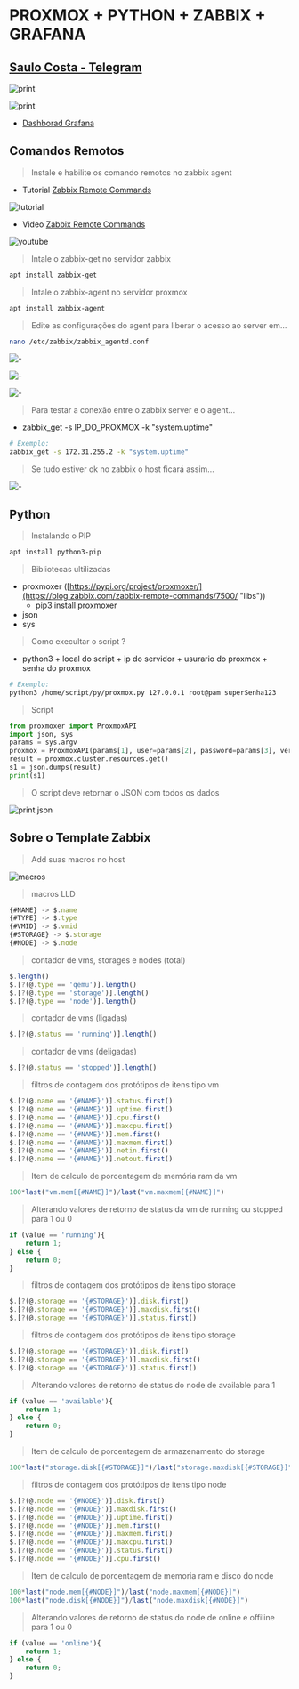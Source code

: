 # PROXMOX + PYTHON + ZABBIX + GRAFANA

## [Saulo Costa - Telegram](https://t.me/saulos2costa/ "telegram")

![print](./contents/img/print.png "Print")

![print](./contents/img/print2.png "Print")

- [Dashborad Grafana](/contents/dash_grafana.json "Dashborad Grafana")

## Comandos Remotos

> Instale e habilite os comando remotos no zabbix agent

- Tutorial [Zabbix Remote Commands](https://blog.zabbix.com/zabbix-remote-commands/7500/ "blog.zabbix.com")

![tutorial](./contents/img/zabbix_remote_command.jpg "Zabbix Remote Commands")

- Video [Zabbix Remote Commands](https://www.youtube.com/embed/CMlpFuGBruE "Zabbix Remote Commands")

![youtube](./contents/img/remote_commands_youtube.png "blog.zabbix.com")

> Intale o zabbix-get no servidor zabbix

```sh
apt install zabbix-get
```

> Intale o zabbix-agent no servidor proxmox

```sh
apt install zabbix-agent
```

> Edite as configurações do agent para liberar o acesso ao server em...

```sh
nano /etc/zabbix/zabbix_agentd.conf
```

![-](./contents/img/allow_key.png "-")

![-](./contents/img/server_zabbix_agent.png "-")

![-](./contents/img/server_zabbix_agent2.png "-")

> Para testar a conexão entre o zabbix server e o agent...

- zabbix_get -s IP_DO_PROXMOX -k "system.uptime"

```sh
# Exemplo:
zabbix_get -s 172.31.255.2 -k "system.uptime"
```

> Se tudo estiver ok no zabbix o host ficará assim...

![-](./contents/img/zabbix_ok.png "-")

## Python<!--  - by [Ananias Filho](https://github.com/ananiasfilho "github.com") -->

> Instalando o PIP

```sh
apt install python3-pip
```

> Bibliotecas ultilizadas

- proxmoxer ([https://pypi.org/project/proxmoxer/](https://blog.zabbix.com/zabbix-remote-commands/7500/ "libs"))
  - pip3 install proxmoxer
- json
- sys

> Como execultar o script ?

- python3 + local do script + ip do servidor + usurario do proxmox + senha do proxmox

```sh
# Exemplo:
python3 /home/script/py/proxmox.py 127.0.0.1 root@pam superSenha123
```

> Script

```py
from proxmoxer import ProxmoxAPI
import json, sys
params = sys.argv
proxmox = ProxmoxAPI(params[1], user=params[2], password=params[3], verify_ssl=False)
result = proxmox.cluster.resources.get()
s1 = json.dumps(result)
print(s1)
```

> O script deve retornar o JSON com todos os dados

![print json](./contents/img/print_json.png "Print Json")

## Sobre o Template Zabbix

> Add suas macros no host

![macros](./contents/img/macros.png "macros")

> macros LLD

```js
{#NAME} -> $.name
{#TYPE} -> $.type
{#VMID} -> $.vmid
{#STORAGE} -> $.storage
{#NODE} -> $.node
```

> contador de vms, storages e nodes (total)

```js
$.length()
$.[?(@.type == 'qemu')].length()
$.[?(@.type == 'storage')].length()
$.[?(@.type == 'node')].length()
```

> contador de vms (ligadas)

```js
$.[?(@.status == 'running')].length()
```

> contador de vms (deligadas)

```js
$.[?(@.status == 'stopped')].length()
```

> filtros de contagem dos protótipos de itens tipo vm

```js
$.[?(@.name == '{#NAME}')].status.first()
$.[?(@.name == '{#NAME}')].uptime.first()
$.[?(@.name == '{#NAME}')].cpu.first()
$.[?(@.name == '{#NAME}')].maxcpu.first()
$.[?(@.name == '{#NAME}')].mem.first()
$.[?(@.name == '{#NAME}')].maxmem.first()
$.[?(@.name == '{#NAME}')].netin.first()
$.[?(@.name == '{#NAME}')].netout.first()
```

> Item de calculo de porcentagem de memória ram da vm

```js
100*last("vm.mem[{#NAME}]")/last("vm.maxmem[{#NAME}]")
```

> Alterando valores de retorno de status da vm de running ou stopped para 1 ou 0

```js
if (value == 'running'){
    return 1;
} else {
    return 0;
}
```

> filtros de contagem dos protótipos de itens tipo storage

```js
$.[?(@.storage == '{#STORAGE}')].disk.first()
$.[?(@.storage == '{#STORAGE}')].maxdisk.first()
$.[?(@.storage == '{#STORAGE}')].status.first()
```

> filtros de contagem dos protótipos de itens tipo storage

```js
$.[?(@.storage == '{#STORAGE}')].disk.first()
$.[?(@.storage == '{#STORAGE}')].maxdisk.first()
$.[?(@.storage == '{#STORAGE}')].status.first()
```

> Alterando valores de retorno de status do node de available para 1

```js
if (value == 'available'){
    return 1;
} else {
    return 0;
}
```

> Item de calculo de porcentagem de armazenamento do storage

```js
100*last("storage.disk[{#STORAGE}]")/last("storage.maxdisk[{#STORAGE}]")
```

> filtros de contagem dos protótipos de itens tipo node

```js
$.[?(@.node == '{#NODE}')].disk.first()
$.[?(@.node == '{#NODE}')].maxdisk.first()
$.[?(@.node == '{#NODE}')].uptime.first()
$.[?(@.node == '{#NODE}')].mem.first()
$.[?(@.node == '{#NODE}')].maxmem.first()
$.[?(@.node == '{#NODE}')].maxcpu.first()
$.[?(@.node == '{#NODE}')].status.first()
$.[?(@.node == '{#NODE}')].cpu.first()
```

> Item de calculo de porcentagem de memoria ram  e disco do node

```js
100*last("node.mem[{#NODE}]")/last("node.maxmem[{#NODE}]")
100*last("node.disk[{#NODE}]")/last("node.maxdisk[{#NODE}]")
```

> Alterando valores de retorno de status do node de online e offiline para 1 ou 0

```js
if (value == 'online'){
    return 1;
} else {
    return 0;
}
```
